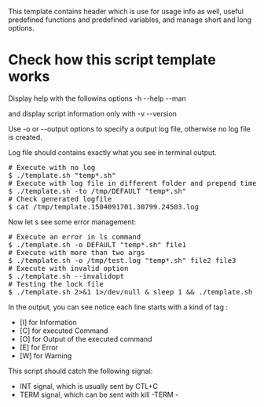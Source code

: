 This template contains header which is use for usage info as well, useful predefined functions and predefined variables, and manage short and long options.

<h1>Check how this script template works</h1>

Display help with the followins options -h --help --man

and display script information only with -v --version

Use -o or --output options to specify a output log file, otherwise no log file is created.

Log file should contains exactly what you see in terminal output.
<pre>
# Execute with no log
$ ./template.sh "temp*.sh"
# Execute with log file in different folder and prepend timestamp to log
$ ./template.sh -to /tmp/DEFAULT "temp*.sh"
# Check generated logfile
$ cat /tmp/template.1504091701.30799.24503.log
</pre>
Now let s see some error management:
<pre>
# Execute an error in ls command
$ ./template.sh -o DEFAULT "temp*.sh" file1
# Execute with more than two args
$ ./template.sh -o /tmp/test.log "temp*.sh" file2 file3
# Execute with invalid option
$ ./template.sh --invalidopt
# Testing the lock file
$ ./template.sh 2>&1 1>/dev/null & sleep 1 && ./template.sh
</pre>
In the output, you can see notice each line starts with a kind of tag :

- [I] for Information
- [C] for executed Command
- [O] for Output of the executed command
- [E] for Error
- [W] for Warning

This script should catch the following signal:

- INT signal, which is usually sent by CTL+C
- TERM signal, which can be sent with kill -TERM -<script PID>
